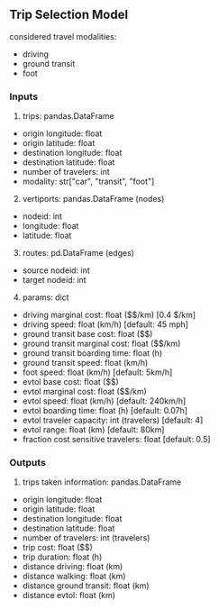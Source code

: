 
## Trip Selection Model

considered travel modalities:
- driving
- ground transit
- foot


### Inputs

1. trips: pandas.DataFrame
- origin longitude: float
- origin latitude: float
- destination longitude: float
- destination latitude: float
- number of travelers: int
- modality: str["car", "transit", "foot"]

2. vertiports: pandas.DataFrame (nodes)
- nodeid: int
- longitude: float
- latitude: float

3. routes: pd.DataFrame (edges)
- source nodeid: int
- target nodeid: int

4. params: dict
- driving marginal cost: float ($$/km) [0.4 $/km]
- driving speed: float (km/h) [default: 45 mph]
- ground transit base cost: float ($$)
- ground transit marginal cost: float ($$/km)
- ground transit boarding time: float (h)
- ground transit speed: float (km/h)
- foot speed: float (km/h) [default: 5km/h]
- evtol base cost: float ($$)
- evtol marginal cost: float ($$/km)
- evtol speed: float (km/h) [default: 240km/h]
- evtol boarding time: float (h) [default: 0.07h]
- evtol traveler capacity: int (travelers) [default: 4]
- evtol range: float (km) [default: 80km]
- fraction cost sensitive travelers: float [default: 0.5]

### Outputs

1. trips taken information: pandas.DataFrame
- origin longitude: float
- origin latitude: float
- destination longitude: float
- destination latitude: float
- number of travelers: int (travelers)
- trip cost: float ($$)
- trip duration: float (h)
- distance driving: float (km)
- distance walking: float (km)
- distance ground transit: float (km)
- distance evtol: float (km)

